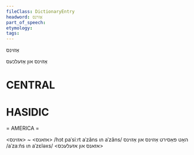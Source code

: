 ```yaml
---
fileClass: DictionaryEntry
headword: אַזוינס
part_of_speech: 
etymology: 
tags: 
---
```

אַזוינס

אַזוינס און אַזעלכעס

CENTRAL
========

HASIDIC
=======
= AMERICA = 

<אזאנס> ~ <אזוינס>
/hɔt paˈsiːrt aˈzãns ɩn aˈzãns/ האָט פּאַסירט אַזוינס און אַזוינס
/aˈzaː̃ns ɩn aˈzɛləxs/ <אזאנס און אזעלעכס> 